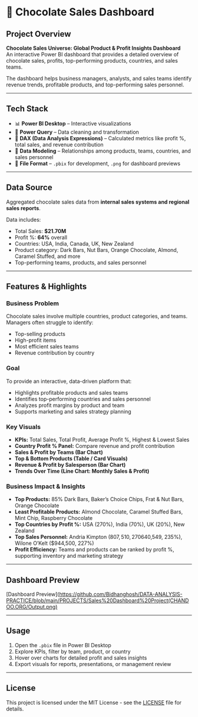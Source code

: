# 🍫 Chocolate Sales Dashboard

## Project Overview
**Chocolate Sales Universe: Global Product & Profit Insights Dashboard**  
An interactive Power BI dashboard that provides a detailed overview of chocolate sales, profits, top-performing products, countries, and sales teams.

The dashboard helps business managers, analysts, and sales teams identify revenue trends, profitable products, and top-performing sales personnel.

---

## Tech Stack
- 📊 **Power BI Desktop** – Interactive visualizations
- 📂 **Power Query** – Data cleaning and transformation
- 🧠 **DAX (Data Analysis Expressions)** – Calculated metrics like profit %, total sales, and revenue contribution
- 📝 **Data Modeling** – Relationships among products, teams, countries, and sales personnel
- 📁 **File Format** – `.pbix` for development, `.png` for dashboard previews

---

## Data Source
Aggregated chocolate sales data from **internal sales systems and regional sales reports**.

Data includes:
- Total Sales: **$21.70M**
- Profit %: **64%** overall
- Countries: USA, India, Canada, UK, New Zealand
- Product category: Dark Bars, Nut Bars, Orange Chocolate, Almond, Caramel Stuffed, and more
- Top-performing teams, products, and sales personnel

---

## Features & Highlights

### Business Problem
Chocolate sales involve multiple countries, product categories, and teams. Managers often struggle to identify:
- Top-selling products
- High-profit items
- Most efficient sales teams
- Revenue contribution by country

### Goal
To provide an interactive, data-driven platform that:
- Highlights profitable products and sales teams
- Identifies top-performing countries and sales personnel
- Analyzes profit margins by product and team
- Supports marketing and sales strategy planning

### Key Visuals
- **KPIs:** Total Sales, Total Profit, Average Profit %, Highest & Lowest Sales
- **Country Profit % Panel:** Compare revenue and profit contribution
- **Sales & Profit by Teams (Bar Chart)**
- **Top & Bottom Products (Table / Card Visuals)**
- **Revenue & Profit by Salesperson (Bar Chart)**
- **Trends Over Time (Line Chart: Monthly Sales & Profit)**

### Business Impact & Insights
- **Top Products:** 85% Dark Bars, Baker’s Choice Chips, Frat & Nut Bars, Orange Chocolate
- **Least Profitable Products:** Almond Chocolate, Caramel Stuffed Bars, Mint Chip, Raspberry Chocolate
- **Top Countries by Profit %:** USA (270%), India (70%), UK (20%), New Zealand
- **Top Sales Personnel:** Andria Kimpton ($807,510, 270%), Gunar Cockshoot ($640,549, 235%), Wilone O’Kelt ($944,500, 227%)
- **Profit Efficiency:** Teams and products can be ranked by profit %, supporting inventory and marketing strategy

---

## Dashboard Preview
[Dashboard Preview](https://github.com/Bidhanghosh/DATA-ANALYSIS-PRACTICE/blob/main/PROJECTS/Sales%20Dashboard%20Project(CHANDOO.ORG/Output.png)

---

## Usage
1. Open the `.pbix` file in Power BI Desktop
2. Explore KPIs, filter by team, product, or country
3. Hover over charts for detailed profit and sales insights
4. Export visuals for reports, presentations, or management review

---

## License
This project is licensed under the MIT License - see the [LICENSE](LICENSE) file for details.

